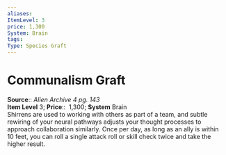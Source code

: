 ```yaml
---
aliases: 
ItemLevel: 3
price: 1,300
System: Brain
tags: 
Type: Species Graft
---
```


# Communalism Graft

**Source**:: _Alien Archive 4 pg. 143_  
**Item Level** 3;
**Price**::  1,300; **System** Brain  
Shirrens are used to working with others as part of a team, and subtle rewiring of your neural pathways adjusts your thought processes to approach collaboration similarly. Once per day, as long as an ally is within 10 feet, you can roll a single attack roll or skill check twice and take the higher result.
